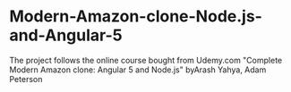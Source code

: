 # Modern-Amazon-clone-Node.js-and-Angular-5
The project follows the online course bought from Udemy.com  "Complete Modern Amazon clone: Angular 5 and Node.js" byArash Yahya, Adam Peterson
